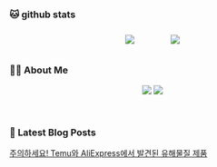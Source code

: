 
###  🐱 github stats  

<div id="main" align="center">
    <img src="https://github-readme-stats.vercel.app/api?username=ingyeomnote&count_private=true&show_icons=true&theme=radical"
        style="height: auto; margin-left: 20px; margin-right: 20px; padding: 10px;"/>
    <img src="https://github-readme-stats.vercel.app/api/top-langs/?username=ingyeomnote&layout=compact"   
        style="height: auto; margin-left: 20px; margin-right: 20px; padding: 10px;"/>
</div>

###  💁‍♀️ About Me  
<p align="center">
    <a href="https://inkyeomnote.tistory.com/"><img src="https://img.shields.io/badge/Blog-FF5722?style=flat-square&logo=Blogger&logoColor=white"/></a>
    <a href="mailto:kng03318@gmail.com"><img src="https://img.shields.io/badge/Gmail-d14836?style=flat-square&logo=Gmail&logoColor=white&link=kng03318@gmail.com"/></a>
</p>

<br>

### 📕 Latest Blog Posts   

<a href ="https://inkyeomnote.tistory.com/52"> 주의하세요! Temu와 AliExpress에서 발견된 유해물질 제품 </a> <br>
